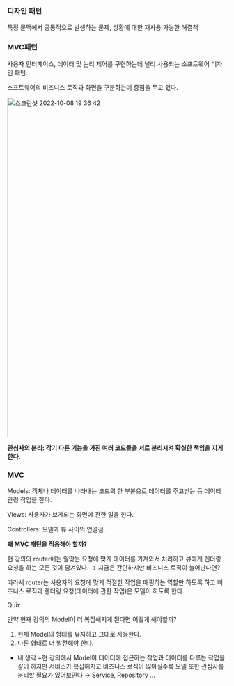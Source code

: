 ### **디자인 패턴**

특정 문맥에서 공통적으로 발생하는 문제, 상황에 대한 재사용 가능한 해결책

### MVC패턴

사용자 인터페이스, 데이터 및 논리 제어를 구현하는데 널리 사용되는 소프트웨어 디자인 패턴.

소프트웨어의 비즈니스 로직과 화면을 구분하는데 중점을 두고 있다.

<img width="780" alt="스크린샷 2022-10-08 19 36 42" src="https://user-images.githubusercontent.com/106325839/194720302-55ba1c46-f048-4451-9fd2-8f252132950e.png">

**관심사의 분리: 각기 다른 기능을 가진 여러 코드들을 서로 분리시켜 확실한 책임을 지게 한다.**

### MVC

Models: 객체나 데이터를 나타내는 코드의 한 부분으로 데이터를 주고받는 등 데이터 관련 작업을 한다.

Views: 사용자가 보게되는 화면에 관한 일을 한다.

Controllers: 모델과 뷰 사이의 연결점.

**왜 MVC 패턴을 적용해야 할까?**

현 강의의 router에는 알맞는 요청에 맞게 데이터를 가져와서 처리하고 뷰에게 렌더링 요청을 하는 모든 것이 담겨있다. → 지금은 간단하지만 비즈니스 로직이 늘어난다면?

따라서 router는 사용자의 요청에 맞게 적절한 작업을 매핑하는 역할만 하도록 하고 비즈니스 로직과 렌더링 요청(데이터에 관한 작업)은 모델이 하도록 한다.

Quiz

만약 현재 강의의 Model이 더 복잡해지게 된다면 어떻게 해야할까?

1. 현재 Model의 형태를 유지하고 그대로 사용한다.
2. 다른 형태로 더 발전해야 한다.

- 내 생각
  +현 강의에서 Model이 데이터에 접근하는 작업과 데이터를 다루는 작업을 같이 하지만 서비스가 복잡해지고 비즈니스 로직이 많아질수록 모델 또한 관심사를 분리할 필요가 있어보인다
  → Service, Repository …
